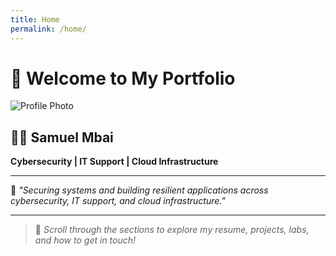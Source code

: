 ```yaml
---
title: Home
permalink: /home/
---
```


# 👋 Welcome to My Portfolio

![Profile Photo]("/assets/images/photo.jpeg")

## 🧑‍💻 Samuel Mbai

**Cybersecurity | IT Support | Cloud Infrastructure**

---

🎯 *"Securing systems and building resilient applications across cybersecurity, IT support, and cloud infrastructure."*

---

> 📍 *Scroll through the sections to explore my resume, projects, labs, and how to get in touch!*
